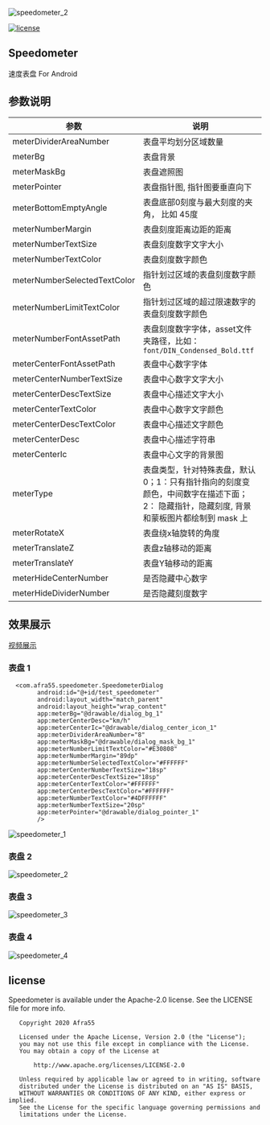 
![speedometer_2](https://raw.githubusercontent.com/Afra55/Speedometer/master/speedometer_banner.jpeg)

[![license](https://raw.githubusercontent.com/Afra55/Speedometer/master/license.svg)](https://github.com/Afra55/Speedometer/blob/master/LICENSE)


## Speedometer
速度表盘 For Android

## 参数说明

|  参数   | 说明  |
|  ----  | ----  |
| meterDividerAreaNumber  | 表盘平均划分区域数量 |
| meterBg  | 表盘背景   |
| meterMaskBg  | 表盘遮照图   |
| meterPointer  | 表盘指针图, 指针图要垂直向下　   |
| meterBottomEmptyAngle  | 表盘底部0刻度与最大刻度的夹角， 比如 45度 |
| meterNumberMargin  | 表盘刻度距离边距的距离 |
| meterNumberTextSize  | 表盘刻度数字文字大小 |
| meterNumberTextColor  | 表盘刻度数字颜色 |
| meterNumberSelectedTextColor  | 指针划过区域的表盘刻度数字颜色 |
| meterNumberLimitTextColor  | 指针划过区域的超过限速数字的表盘刻度数字颜色 |
| meterNumberFontAssetPath  | 表盘刻度数字字体，asset文件夹路径，比如：`font/DIN_Condensed_Bold.ttf` |
| meterCenterFontAssetPath  | 表盘中心数字字体 |
| meterCenterNumberTextSize  | 表盘中心数字文字大小 |
| meterCenterDescTextSize  | 表盘中心描述文字大小 |
| meterCenterTextColor  | 表盘中心数字文字颜色   |
| meterCenterDescTextColor  | 表盘中心描述文字颜色   |
| meterCenterDesc  | 表盘中心描述字符串 |
| meterCenterIc  | 表盘中心文字的背景图　   |
| meterType  | 表盘类型，针对特殊表盘，默认0；1：只有指针指向的刻度变颜色，中间数字在描述下面；2： 隐藏指针，隐藏刻度, 背景和蒙板图片都绘制到 mask 上  |
| meterRotateX  | 表盘绕x轴旋转的角度   |
| meterTranslateZ  | 表盘z轴移动的距离   |
| meterTranslateY  | 表盘Y轴移动的距离   |
| meterHideCenterNumber  | 是否隐藏中心数字　   |
| meterHideDividerNumber  | 是否隐藏刻度数字　   |

## 效果展示
[视频展示](https://github.com/Afra55/Speedometer/tree/master/video)

### 表盘 1
```
  <com.afra55.speedometer.SpeedometerDialog
        android:id="@+id/test_speedometer"
        android:layout_width="match_parent"
        android:layout_height="wrap_content"
        app:meterBg="@drawable/dialog_bg_1"
        app:meterCenterDesc="km/h"
        app:meterCenterIc="@drawable/dialog_center_icon_1"
        app:meterDividerAreaNumber="8"
        app:meterMaskBg="@drawable/dialog_mask_bg_1"
        app:meterNumberLimitTextColor="#E30808"
        app:meterNumberMargin="89dp"
        app:meterNumberSelectedTextColor="#FFFFFF"
        app:meterCenterNumberTextSize="18sp"
        app:meterCenterDescTextSize="18sp"
        app:meterCenterTextColor="#FFFFFF"
        app:meterCenterDescTextColor="#FFFFFF"
        app:meterNumberTextColor="#4DFFFFFF"
        app:meterNumberTextSize="20sp"
        app:meterPointer="@drawable/dialog_pointer_1"
        />

```

![speedometer_1](https://raw.githubusercontent.com/Afra55/Speedometer/master/gif/speedometer_1.gif)

### 表盘 2

![speedometer_2](https://raw.githubusercontent.com/Afra55/Speedometer/master/gif/speedometer_2.gif)

### 表盘 3

![speedometer_3](https://raw.githubusercontent.com/Afra55/Speedometer/master/gif/speedometer_3.gif)

### 表盘 4

![speedometer_4](https://raw.githubusercontent.com/Afra55/Speedometer/master/gif/speedometer_4.gif)

## license
Speedometer is available under the Apache-2.0 license. See the LICENSE file for more info.
```
   Copyright 2020 Afra55

   Licensed under the Apache License, Version 2.0 (the "License");
   you may not use this file except in compliance with the License.
   You may obtain a copy of the License at

       http://www.apache.org/licenses/LICENSE-2.0

   Unless required by applicable law or agreed to in writing, software
   distributed under the License is distributed on an "AS IS" BASIS,
   WITHOUT WARRANTIES OR CONDITIONS OF ANY KIND, either express or implied.
   See the License for the specific language governing permissions and
   limitations under the License.

```